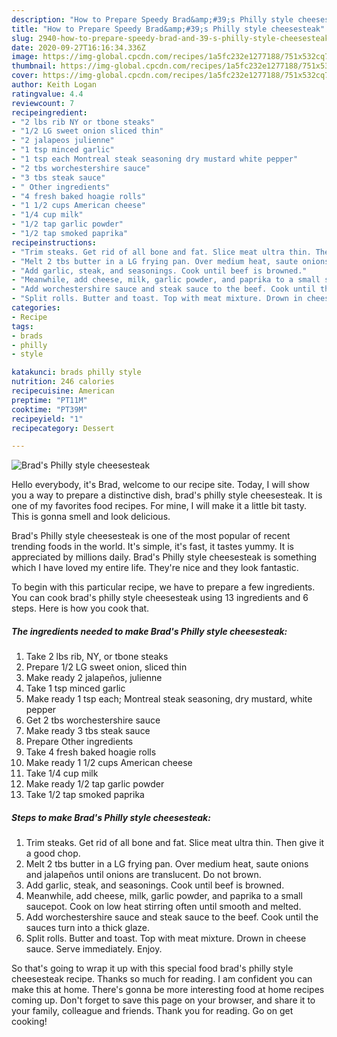 ```yaml
---
description: "How to Prepare Speedy Brad&amp;#39;s Philly style cheesesteak"
title: "How to Prepare Speedy Brad&amp;#39;s Philly style cheesesteak"
slug: 2940-how-to-prepare-speedy-brad-and-39-s-philly-style-cheesesteak
date: 2020-09-27T16:16:34.336Z
image: https://img-global.cpcdn.com/recipes/1a5fc232e1277188/751x532cq70/brads-philly-style-cheesesteak-recipe-main-photo.jpg
thumbnail: https://img-global.cpcdn.com/recipes/1a5fc232e1277188/751x532cq70/brads-philly-style-cheesesteak-recipe-main-photo.jpg
cover: https://img-global.cpcdn.com/recipes/1a5fc232e1277188/751x532cq70/brads-philly-style-cheesesteak-recipe-main-photo.jpg
author: Keith Logan
ratingvalue: 4.4
reviewcount: 7
recipeingredient:
- "2 lbs rib NY or tbone steaks"
- "1/2 LG sweet onion sliced thin"
- "2 jalapeos julienne"
- "1 tsp minced garlic"
- "1 tsp each Montreal steak seasoning dry mustard white pepper"
- "2 tbs worchestershire sauce"
- "3 tbs steak sauce"
- " Other ingredients"
- "4 fresh baked hoagie rolls"
- "1 1/2 cups American cheese"
- "1/4 cup milk"
- "1/2 tap garlic powder"
- "1/2 tap smoked paprika"
recipeinstructions:
- "Trim steaks. Get rid of all bone and fat. Slice meat ultra thin. Then give it a good chop."
- "Melt 2 tbs butter in a LG frying pan. Over medium heat, saute onions and jalapeños until onions are translucent. Do not brown."
- "Add garlic, steak, and seasonings. Cook until beef is browned."
- "Meanwhile, add cheese, milk, garlic powder, and paprika to a small saucepot. Cook on low heat stirring often until smooth and melted."
- "Add worchestershire sauce and steak sauce to the beef. Cook until the sauces turn into a thick glaze."
- "Split rolls. Butter and toast. Top with meat mixture. Drown in cheese sauce. Serve immediately. Enjoy."
categories:
- Recipe
tags:
- brads
- philly
- style

katakunci: brads philly style 
nutrition: 246 calories
recipecuisine: American
preptime: "PT11M"
cooktime: "PT39M"
recipeyield: "1"
recipecategory: Dessert

---
```



![Brad&#39;s Philly style cheesesteak](https://img-global.cpcdn.com/recipes/1a5fc232e1277188/751x532cq70/brads-philly-style-cheesesteak-recipe-main-photo.jpg)

Hello everybody, it's Brad, welcome to our recipe site. Today, I will show you a way to prepare a distinctive dish, brad&#39;s philly style cheesesteak. It is one of my favorites food recipes. For mine, I will make it a little bit tasty. This is gonna smell and look delicious.

Brad&#39;s Philly style cheesesteak is one of the most popular of recent trending foods in the world. It's simple, it's fast, it tastes yummy. It is appreciated by millions daily. Brad&#39;s Philly style cheesesteak is something which I have loved my entire life. They're nice and they look fantastic.




To begin with this particular recipe, we have to prepare a few ingredients. You can cook brad&#39;s philly style cheesesteak using 13 ingredients and 6 steps. Here is how you cook that.

<!--inarticleads1-->

##### The ingredients needed to make Brad&#39;s Philly style cheesesteak:

1. Take 2 lbs rib, NY, or tbone steaks
1. Prepare 1/2 LG sweet onion, sliced thin
1. Make ready 2 jalapeños, julienne
1. Take 1 tsp minced garlic
1. Make ready 1 tsp each; Montreal steak seasoning, dry mustard, white pepper
1. Get 2 tbs worchestershire sauce
1. Make ready 3 tbs steak sauce
1. Prepare  Other ingredients
1. Take 4 fresh baked hoagie rolls
1. Make ready 1 1/2 cups American cheese
1. Take 1/4 cup milk
1. Make ready 1/2 tap garlic powder
1. Take 1/2 tap smoked paprika




<!--inarticleads2-->

##### Steps to make Brad&#39;s Philly style cheesesteak:

1. Trim steaks. Get rid of all bone and fat. Slice meat ultra thin. Then give it a good chop.
1. Melt 2 tbs butter in a LG frying pan. Over medium heat, saute onions and jalapeños until onions are translucent. Do not brown.
1. Add garlic, steak, and seasonings. Cook until beef is browned.
1. Meanwhile, add cheese, milk, garlic powder, and paprika to a small saucepot. Cook on low heat stirring often until smooth and melted.
1. Add worchestershire sauce and steak sauce to the beef. Cook until the sauces turn into a thick glaze.
1. Split rolls. Butter and toast. Top with meat mixture. Drown in cheese sauce. Serve immediately. Enjoy.




So that's going to wrap it up with this special food brad&#39;s philly style cheesesteak recipe. Thanks so much for reading. I am confident you can make this at home. There's gonna be more interesting food at home recipes coming up. Don't forget to save this page on your browser, and share it to your family, colleague and friends. Thank you for reading. Go on get cooking!
